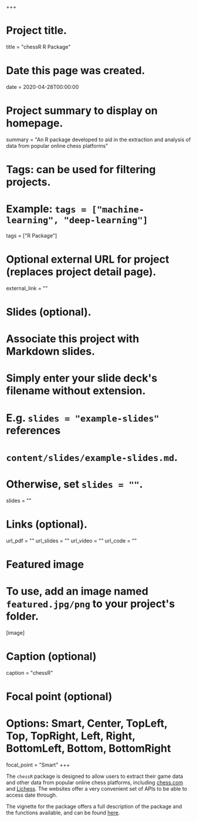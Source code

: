 +++
# Project title.
title = "chessR R Package"

# Date this page was created.
date = 2020-04-28T00:00:00

# Project summary to display on homepage.
summary = "An R package developed to aid in the extraction and analysis of data from popular online chess platforms"

# Tags: can be used for filtering projects.
# Example: `tags = ["machine-learning", "deep-learning"]`
tags = ["R Package"]

# Optional external URL for project (replaces project detail page).
external_link = ""

# Slides (optional).
#   Associate this project with Markdown slides.
#   Simply enter your slide deck's filename without extension.
#   E.g. `slides = "example-slides"` references 
#   `content/slides/example-slides.md`.
#   Otherwise, set `slides = ""`.
slides = ""

# Links (optional).
url_pdf = ""
url_slides = ""
url_video = ""
url_code = ""


# Featured image
# To use, add an image named `featured.jpg/png` to your project's folder. 
[image]
  # Caption (optional)
  caption = "chessR"
  
  # Focal point (optional)
  # Options: Smart, Center, TopLeft, Top, TopRight, Left, Right, BottomLeft, Bottom, BottomRight
  focal_point = "Smart"
+++



The `chessR` package is designed to allow users to extract their game data and other data from popular online chess platforms, including [chess.com](www.chess.com) and [Lichess](www.lichess.org). The websites offer a very convenient set of APIs to be able to access date through.

The vignette for the package offers a full description of the package and the functions available, and can be found [here](https://jaseziv.github.io/chessR/articles/using_chessR_package.html).
